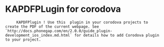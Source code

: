 KAPDFPLugin for corodova
===========

         KAPDFPlugin ! Use this  plugin in your corodova projects to create the PDF of the current webpage. See  
    `http://docs.phonegap.com/en/2.0.0/guide_plugin-development_ios_index.md.html` for details how to add Corodova plugin to your project.
    
    
    



